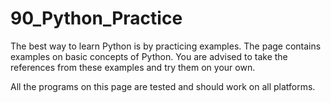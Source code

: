 # 90_Python_Practice

The best way to learn Python is by practicing examples. The page contains examples on basic concepts of Python. You are advised to take the references from these examples and try them on your own.

All the programs on this page are tested and should work on all platforms.

